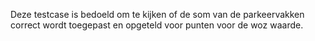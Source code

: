 Deze testcase is bedoeld om te kijken of de som van de parkeervakken correct wordt toegepast en opgeteld voor punten voor de woz waarde.
